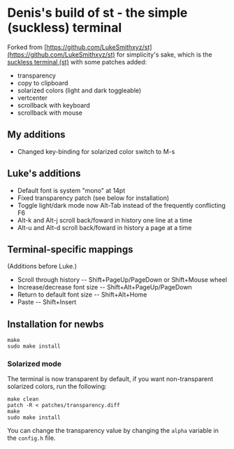 # Denis's build of st - the simple (suckless) terminal

Forked from [https://github.com/LukeSmithxyz/st](https://github.com/LukeSmithxyz/st) for simplicity's sake, which is the [suckless terminal (st)](https://st.suckless.org/) with some patches added:

+ transparency
+ copy to clipboard
+ solarized colors (light and dark toggleable)
+ vertcenter
+ scrollback with keyboard
+ scrollback with mouse

## My additions

+ Changed key-binding for solarized color switch to M-s

## Luke's additions

+ Default font is system "mono" at 14pt
+ Fixed transparency patch (see below for installation)
+ Toggle light/dark mode now Alt-Tab instead of the frequently conflicting F6
+ Alt-k and Alt-j scroll back/foward in history one line at a time
+ Alt-u and Alt-d scroll back/foward in history a page at a time

## Terminal-specific mappings

(Additions before Luke.)

+ Scroll through history -- Shift+PageUp/PageDown or Shift+Mouse wheel
+ Increase/decrease font size -- Shift+Alt+PageUp/PageDown
+ Return to default font size -- Shift+Alt+Home
+ Paste -- Shift+Insert

## Installation for newbs

```
make
sudo make install
```

### Solarized mode

The terminal is now transparent by default, if you want non-transparent solarized colors, run the following:

```
make clean
patch -R < patches/transparency.diff
make
sudo make install
```

You can change the transparency value by changing the `alpha` variable in the `config.h` file.
